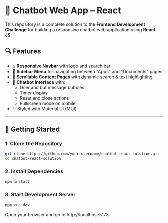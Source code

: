 # 💬 Chatbot Web App – React

This repository is a complete solution to the **Frontend Development Challenge** for building a responsive chatbot web application using **React JS**.

## 🔍 Features

- 🔝 **Responsive Navbar** with logo and search bar
- 📂 **Sidebar Menu** for navigating between "Apps" and "Documents" pages
- 📄 **Scrollable Content Pages** with dynamic search & text highlighting
- 🤖 **Chatbot Interface** with:
  - User and bot message bubbles
  - Timer display
  - Reset and close actions
  - Fullscreen mode on mobile
- ✨ Styled with Material UI (MUI)

---

## 🚀 Getting Started

### 1. Clone the Repository

```bash
git clone https://github.com/your-username/chatbot-react-solution.git
cd chatbot-react-solution
```

### 2. Install Dependencies
```bash
npm install
```


### 3. Start Development Server
```bash 
npm run dev
```


Open your browser and go to http://localhost:5173
